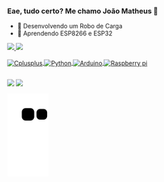 ### Eae, tudo certo? Me chamo João Matheus 👋

- 🤖 Desenvolvendo um Robo de Carga
- 🌱 Aprendendo ESP8266 e ESP32

<div>
  <a href="https://github.com/joaotazinafo">
  <img height="180em" src="https://github-readme-stats.vercel.app/api?username=joaotazinafo&show_icons=true&theme=blue-green&include_all_commits=true&count_private=true"/>
  <img height="180em" src="https://github-readme-stats.vercel.app/api/top-langs/?username=joaotazinafo&layout=compact&langs_count=7&theme=blue-green"/>
</div>
  
  <div style="display: inline_block"><br>
  <img align="center" alt="Cplusplus" height="50" width="60" src="https://cdn.jsdelivr.net/gh/devicons/devicon/icons/cplusplus/cplusplus-original.svg"> 
  <img align="center" alt="Python" height="50" width="60" src="https://cdn.jsdelivr.net/gh/devicons/devicon/icons/python/python-original-wordmark.svg">  
  <img align="center" alt="Arduino" height="50" width="60" src="https://cdn.jsdelivr.net/gh/devicons/devicon/icons/arduino/arduino-original-wordmark.svg">
  <img align="center" alt="Raspberry pi" height="50" width="60" src="https://cdn.jsdelivr.net/gh/devicons/devicon/icons/raspberrypi/raspberrypi-original.svg">
 
</div>
  
  ##
  
  <div> 
  <a href="https://www.instagram.com/joaomat.lt/" target="_blank"><img src="https://img.shields.io/badge/-Instagram-%23E4405F?style=for-the-badge&logo=instagram&logoColor=white" target="_blank"></a>
  <a href = "mailto:joaomatheuslt@gmail.com"><img src="https://img.shields.io/badge/-Gmail-%23333?style=for-the-badge&logo=gmail&logoColor=white" target="_blank"></a>
    
  ![Snake animation](https://github.com/joaomat1501/joaomat1501/blob/output/github-contribution-grid-snake.svg)
    
</div>
